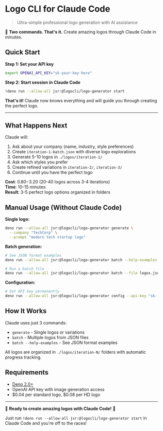 # Logo CLI for Claude Code

> Ultra-simple professional logo generation with AI assistance

🎯 **Two commands. That's it.** Create amazing logos through Claude Code in minutes.

## Quick Start

**Step 1: Set your API key**
```bash
export OPENAI_API_KEY="sk-your-key-here"
```

**Step 2: Start session in Claude Code**
```bash
!deno run --allow-all jsr:@logocli/logo-generator start
```

**That's it!** Claude now knows everything and will guide you through creating the perfect logo.

---

## What Happens Next

Claude will:
1. Ask about your company (name, industry, style preferences)
2. Create `iteration-1-batch.json` with diverse logo explorations
3. Generate 5-10 logos in `./logos/iteration-1/`  
4. Ask which styles you prefer
5. Create refined variations in `iteration-2/`, `iteration-3/`
6. Continue until you have the perfect logo

**Cost**: $0.80-$3.20 (20-40 logos across 3-4 iterations)  
**Time**: 10-15 minutes  
**Result**: 3-5 perfect logo options organized in folders

## Manual Usage (Without Claude Code)

**Single logo:**
```bash
deno run --allow-all jsr:@logocli/logo-generator generate \
  --company "TechCorp" \
  --prompt "modern tech startup logo"
```

**Batch generation:**
```bash
# See JSON format examples
deno run --allow-all jsr:@logocli/logo-generator batch --help-examples

# Run a batch file
deno run --allow-all jsr:@logocli/logo-generator batch --file logos.json --iteration 1
```

**Configuration:**
```bash
# Set API key permanently
deno run --allow-all jsr:@logocli/logo-generator config --api-key "sk-..."
```

## How It Works

Claude uses just 3 commands:
- `generate` - Single logos or variations
- `batch` - Multiple logos from JSON files  
- `batch --help-examples` - See JSON format examples

All logos are organized in `./logos/iteration-N/` folders with automatic progress tracking.

## Requirements

- [Deno 2.0+](https://deno.com/) 
- OpenAI API key with image generation access
- $0.04 per standard logo, $0.08 per HD logo

---

🎯 **Ready to create amazing logos with Claude Code!** 🎨

Just run `!deno run --allow-all jsr:@logocli/logo-generator start` in Claude Code and you're off to the races!
